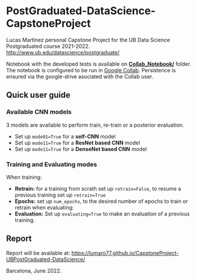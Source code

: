 # PostGraduated-DataScience-CapstoneProject
Lucas Martínez personal Capstone Project for the UB Data Science Postgraduated course 2021-2022. http://www.ub.edu/datascience/postgraduate/

Notebook with the developed tests is available on **[Collab_Notebook/](/Collab_Notebook/)** folder. The notebook is configured to be run in [Google Collab](https://colab.research.google.com/). Persistence is ensured via the google-drive asociated with the Collab user.

## Quick user guide

### Available CNN models
3 models are available to perform train, re-train or a posterior evaluation.
- Set up ```mode01=True``` for a **self-CNN** model
- Set up ```mode11=True``` for a **ResNet based CNN** model 
- Set up ```mode11=True``` for a **DenseNet based CNN** model 

### Training and Evaluating modes
When training:
- **Retrain:** for a training from scrath set up ```retrain=False```, to resume a previous training set up ```retrain=True```
- **Epochs:** set up ```num_epochs```, to the desired number of epochs to train or retrain
when evaluating:
- **Evaluation:** Set up ```evaluating=True``` to make an evaluation of a previous training.

## Report
Report will be available at: https://lumaro77.github.io/CapstoneProject-UBPostGraduated-DataScience/

Barcelona, June 2022.
